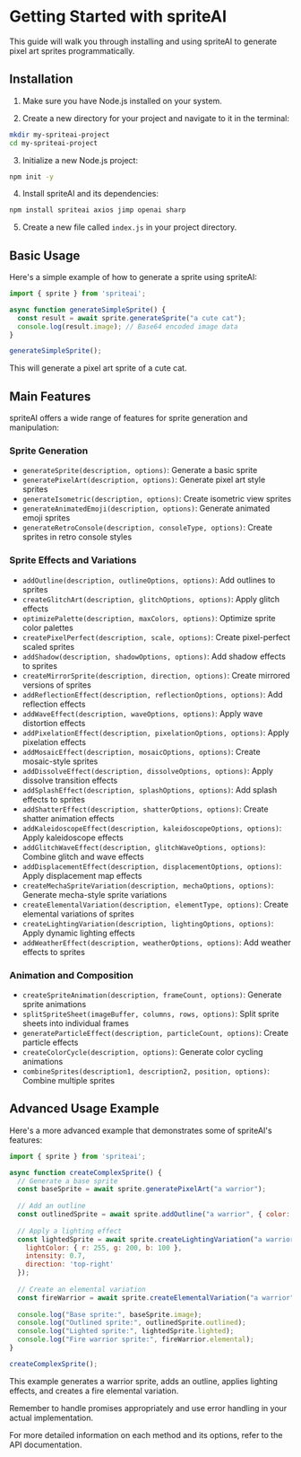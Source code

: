 

  # Getting Started with spriteAI

This guide will walk you through installing and using spriteAI to generate pixel art sprites programmatically.

## Installation

1. Make sure you have Node.js installed on your system.

2. Create a new directory for your project and navigate to it in the terminal:

```bash
mkdir my-spriteai-project
cd my-spriteai-project
```

3. Initialize a new Node.js project:

```bash
npm init -y
```

4. Install spriteAI and its dependencies:

```bash
npm install spriteai axios jimp openai sharp
```

5. Create a new file called `index.js` in your project directory.

## Basic Usage

Here's a simple example of how to generate a sprite using spriteAI:

```javascript
import { sprite } from 'spriteai';

async function generateSimpleSprite() {
  const result = await sprite.generateSprite("a cute cat");
  console.log(result.image); // Base64 encoded image data
}

generateSimpleSprite();
```

This will generate a pixel art sprite of a cute cat.

## Main Features

spriteAI offers a wide range of features for sprite generation and manipulation:

### Sprite Generation

- `generateSprite(description, options)`: Generate a basic sprite
- `generatePixelArt(description, options)`: Generate pixel art style sprites
- `generateIsometric(description, options)`: Create isometric view sprites
- `generateAnimatedEmoji(description, options)`: Generate animated emoji sprites
- `generateRetroConsole(description, consoleType, options)`: Create sprites in retro console styles

### Sprite Effects and Variations

- `addOutline(description, outlineOptions, options)`: Add outlines to sprites
- `createGlitchArt(description, glitchOptions, options)`: Apply glitch effects
- `optimizePalette(description, maxColors, options)`: Optimize sprite color palettes
- `createPixelPerfect(description, scale, options)`: Create pixel-perfect scaled sprites
- `addShadow(description, shadowOptions, options)`: Add shadow effects to sprites
- `createMirrorSprite(description, direction, options)`: Create mirrored versions of sprites
- `addReflectionEffect(description, reflectionOptions, options)`: Add reflection effects
- `addWaveEffect(description, waveOptions, options)`: Apply wave distortion effects
- `addPixelationEffect(description, pixelationOptions, options)`: Apply pixelation effects
- `addMosaicEffect(description, mosaicOptions, options)`: Create mosaic-style sprites
- `addDissolveEffect(description, dissolveOptions, options)`: Apply dissolve transition effects
- `addSplashEffect(description, splashOptions, options)`: Add splash effects to sprites
- `addShatterEffect(description, shatterOptions, options)`: Create shatter animation effects
- `addKaleidoscopeEffect(description, kaleidoscopeOptions, options)`: Apply kaleidoscope effects
- `addGlitchWaveEffect(description, glitchWaveOptions, options)`: Combine glitch and wave effects
- `addDisplacementEffect(description, displacementOptions, options)`: Apply displacement map effects
- `createMechaSpriteVariation(description, mechaOptions, options)`: Generate mecha-style sprite variations
- `createElementalVariation(description, elementType, options)`: Create elemental variations of sprites
- `createLightingVariation(description, lightingOptions, options)`: Apply dynamic lighting effects
- `addWeatherEffect(description, weatherOptions, options)`: Add weather effects to sprites

### Animation and Composition

- `createSpriteAnimation(description, frameCount, options)`: Generate sprite animations
- `splitSpriteSheet(imageBuffer, columns, rows, options)`: Split sprite sheets into individual frames
- `generateParticleEffect(description, particleCount, options)`: Create particle effects
- `createColorCycle(description, options)`: Generate color cycling animations
- `combineSprites(description1, description2, position, options)`: Combine multiple sprites

## Advanced Usage Example

Here's a more advanced example that demonstrates some of spriteAI's features:

```javascript
import { sprite } from 'spriteai';

async function createComplexSprite() {
  // Generate a base sprite
  const baseSprite = await sprite.generatePixelArt("a warrior");
  
  // Add an outline
  const outlinedSprite = await sprite.addOutline("a warrior", { color: { r: 255, g: 0, b: 0, alpha: 255 } });
  
  // Apply a lighting effect
  const lightedSprite = await sprite.createLightingVariation("a warrior", { 
    lightColor: { r: 255, g: 200, b: 100 },
    intensity: 0.7,
    direction: 'top-right'
  });
  
  // Create an elemental variation
  const fireWarrior = await sprite.createElementalVariation("a warrior", "fire");
  
  console.log("Base sprite:", baseSprite.image);
  console.log("Outlined sprite:", outlinedSprite.outlined);
  console.log("Lighted sprite:", lightedSprite.lighted);
  console.log("Fire warrior sprite:", fireWarrior.elemental);
}

createComplexSprite();
```

This example generates a warrior sprite, adds an outline, applies lighting effects, and creates a fire elemental variation.

Remember to handle promises appropriately and use error handling in your actual implementation.

For more detailed information on each method and its options, refer to the API documentation.

  